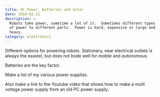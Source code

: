```yaml
---
title: DC Power, Batteries and Solar
date: 2018-02-21
description: >
  Robots take power, sometime a lot of it.  Sometimes different types
  of power to different parts.  Power is hard, expensive or large and
  heavy. 
category: electronics
---
```


Different options for powering robots.  Stationary, near electrical outlets
is always the easiest, but does not bode well for _mobile_ and _autonomous_.

Batteries are the key factor.

Make a list of my various power supplies. 

Also make a link to the Youtube video that shows how to make a multi voltage
power supply from an old PC power supply.
